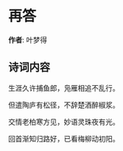 # 再答

**作者**: 叶梦得

## 诗词内容

生涯久许捕鱼郎，凫雁相追不乱行。

但遣陶庐有松径，不辞楚酒醉椒浆。

交情老柏寒方见，妙语灵珠夜有光。

回首渐知归路好，已看梅柳动初阳。

